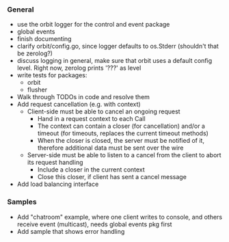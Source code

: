### General
- use the orbit logger for the control and event package
- global events
- finish documenting
- clarify orbit/config.go, since logger defaults to os.Stderr (shouldn't that be zerolog?)
- discuss logging in general, make sure that orbit uses a default config level. Right now, zerolog prints '???' as level
- write tests for packages:
  - orbit
  - flusher
- Walk through TODOs in code and resolve them
- Add request cancellation (e.g. with context)
  - Client-side must be able to cancel an ongoing request
    - Hand in a request context to each Call
    - The context can contain a closer (for cancellation) and/or a timeout (for timeouts, replaces the current timeout methods)
    - When the closer is closed, the server must be notified of it, therefore additional data must be sent over the wire
  - Server-side must be able to listen to a cancel from the client to abort its request handling
    - Include a closer in the current context
    - Close this closer, if client has sent a cancel message
- Add load balancing interface

### Samples
- Add "chatroom" example, where one client writes to console, and others receive event (multicast), needs global events pkg first 
- Add sample that shows error handling